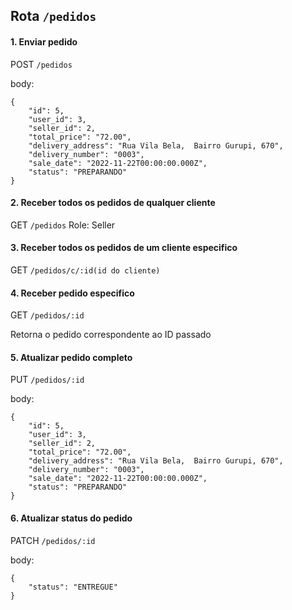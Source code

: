 ## Rota `/pedidos`

#### 1. Enviar pedido
POST `/pedidos`

body:

~~~
{
	"id": 5,
	"user_id": 3,
	"seller_id": 2,
	"total_price": "72.00",
	"delivery_address": "Rua Vila Bela,  Bairro Gurupi, 670",
	"delivery_number": "0003",
	"sale_date": "2022-11-22T00:00:00.000Z",
	"status": "PREPARANDO"
}
~~~

#### 2. Receber todos os pedidos de qualquer cliente
GET `/pedidos`
Role: Seller

#### 3. Receber todos os pedidos de um cliente especifico
GET `/pedidos/c/:id(id do cliente)`

#### 4. Receber pedido especifico
GET `/pedidos/:id`

Retorna o pedido correspondente ao ID passado

#### 5. Atualizar pedido completo
PUT `/pedidos/:id`

body:
~~~
{
	"id": 5,
	"user_id": 3,
	"seller_id": 2,
	"total_price": "72.00",
	"delivery_address": "Rua Vila Bela,  Bairro Gurupi, 670",
	"delivery_number": "0003",
	"sale_date": "2022-11-22T00:00:00.000Z",
	"status": "PREPARANDO"
}
~~~

#### 6. Atualizar status do pedido
PATCH `/pedidos/:id`

body:
~~~
{
    "status": "ENTREGUE"
}
~~~
